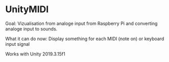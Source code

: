 # UnityMIDI

Goal: Vizualisation from analoge input from Raspberry Pi and converting analoge input to sounds.

What it can do now: Display something for each MIDI (note on) or keyboard input signal

Works with Unity 2019.3.15f1
